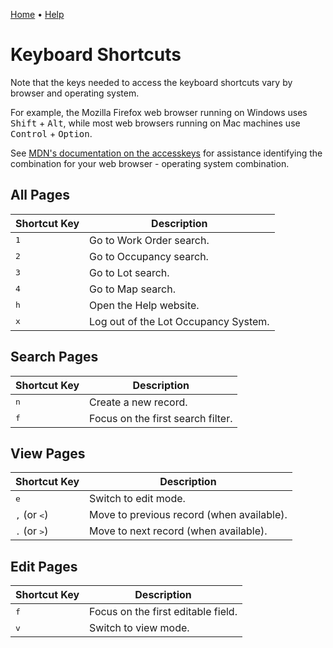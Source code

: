 [Home](https://cityssm.github.io/lot-occupancy-system/)
•
[Help](https://cityssm.github.io/lot-occupancy-system/docs/)

# Keyboard Shortcuts

Note that the keys needed to access the keyboard shortcuts
vary by browser and operating system.

For example, the Mozilla Firefox web browser running on Windows uses <kbd>Shift</kbd> + <kbd>Alt</kbd>,
while most web browsers running on Mac machines use <kbd>Control</kbd> + <kbd>Option</kbd>.

See [MDN's documentation on the accesskeys](https://developer.mozilla.org/en-US/docs/Web/HTML/Global_attributes/accesskey)
for assistance identifying the combination for your web browser - operating system combination.

## All Pages

| Shortcut Key | Description                          |
| ------------ | ------------------------------------ |
| <kbd>1</kbd> | Go to Work Order search.             |
| <kbd>2</kbd> | Go to Occupancy search.              |
| <kbd>3</kbd> | Go to Lot search.                    |
| <kbd>4</kbd> | Go to Map search.                    |
| <kbd>h</kbd> | Open the Help website.               |
| <kbd>x</kbd> | Log out of the Lot Occupancy System. |

## Search Pages

| Shortcut Key | Description                       |
| ------------ | --------------------------------- |
| <kbd>n</kbd> | Create a new record.              |
| <kbd>f</kbd> | Focus on the first search filter. |

## View Pages

| Shortcut Key                   | Description                               |
| ------------------------------ | ----------------------------------------- |
| <kbd>e</kbd>                   | Switch to edit mode.                      |
| <kbd>,</kbd> (or <kbd><</kbd>) | Move to previous record (when available). |
| <kbd>.</kbd> (or <kbd>></kbd>) | Move to next record (when available).     |

## Edit Pages

| Shortcut Key | Description                        |
| ------------ | ---------------------------------- |
| <kbd>f</kbd> | Focus on the first editable field. |
| <kbd>v</kbd> | Switch to view mode.               |
